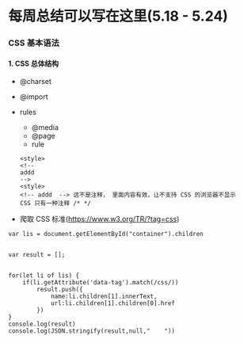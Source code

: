 # 每周总结可以写在这里(5.18 - 5.24)

### CSS 基本语法

#### 1. CSS 总体结构

* @charset

* @import

* rules

  * @media
  * @page
  * rule

  ```
  <style>
  <!--
  addd
  -->
  <style>
  <!-- addd  --> 这不是注释， 里面内容有效，让不支持 CSS 的浏览器不显示
  CSS 只有一种注释 /* */
  ```



* 爬取 CSS 标准(<https://www.w3.org/TR/?tag=css>)

```
var lis = document.getElementById("container").children
 
 
var result = [];
 
 
for(let li of lis) {
    if(li.getAttribute('data-tag').match(/css/))
        result.push({
            name:li.children[1].innerText,
            url:li.children[1].children[0].href
        })
}
console.log(result)
console.log(JSON.stringify(result,null,"    "))

```


